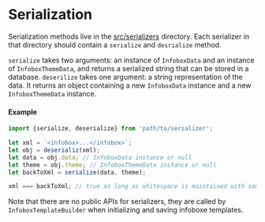 # Serialization

Serialization methods live in the [src/serializers](../src/serializers) directory. Each serializer in that directory should contain a `serialize` and `desrialize` method. 

`serialize` takes two arguments: an instance of `InfoboxData` and an instance of `InfoboxThemeData`, and returns a serialized string that can be stored in a database. 
`deserilize` takes one argument: a string representation of the data. It returns an object containing a new `InfoboxData` instance and a new `InfoboxThemeData` instance. 

#### Example
```javascript
import {serialize, deserialize} from 'path/to/serializer';

let xml = `<infobox>...</infobox>`;
let obj = deserializ(xml);
let data = obj.data; // InfoboxData instance or null
let theme = obj.theme; // InfoboxThemeData instance or null
let backToXml = serialize(data, theme);

xml === backToXml; // true as long as whitespace is maintained with something like [formatXml](../src/serializers/helpers.js) 
```

Note that there are no public APIs for serializers, they are called by `InfoboxTemplateBuilder` when initializing and saving infoboxe templates. 